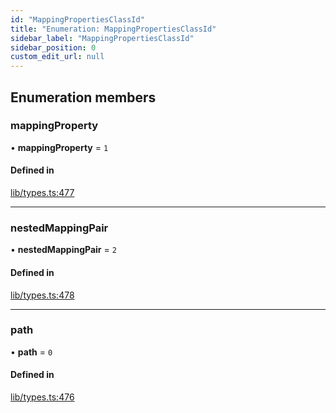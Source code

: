 ```yaml
---
id: "MappingPropertiesClassId"
title: "Enumeration: MappingPropertiesClassId"
sidebar_label: "MappingPropertiesClassId"
sidebar_position: 0
custom_edit_url: null
---
```


## Enumeration members

### mappingProperty

• **mappingProperty** = `1`

#### Defined in

[lib/types.ts:477](https://github.com/nartc/mapper/blob/efc4cb9d/packages/core/src/lib/types.ts#L477)

___

### nestedMappingPair

• **nestedMappingPair** = `2`

#### Defined in

[lib/types.ts:478](https://github.com/nartc/mapper/blob/efc4cb9d/packages/core/src/lib/types.ts#L478)

___

### path

• **path** = `0`

#### Defined in

[lib/types.ts:476](https://github.com/nartc/mapper/blob/efc4cb9d/packages/core/src/lib/types.ts#L476)
